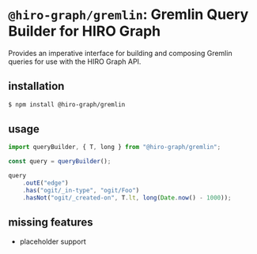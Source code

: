 # `@hiro-graph/gremlin`: Gremlin Query Builder for HIRO Graph

Provides an imperative interface for building and composing Gremlin queries for use with the HIRO Graph API.

## installation

```bash
$ npm install @hiro-graph/gremlin
```

## usage

```javascript
import queryBuilder, { T, long } from "@hiro-graph/gremlin";

const query = queryBuilder();

query
    .outE("edge")
    .has("ogit/_in-type", "ogit/Foo")
    .hasNot("ogit/_created-on", T.lt, long(Date.now() - 1000));
```

## missing features

-   placeholder support
